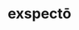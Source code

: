 ---
title: exspectō
meaning: to wait for
ch: fifteen
pos: verb
inf: exspectāre
secondppstem: exspect
infend: āre
conjugation: first
---